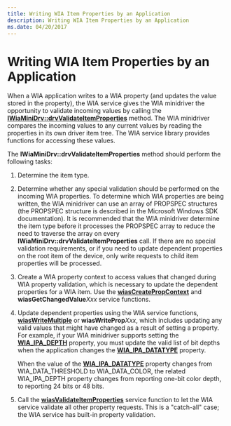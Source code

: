 ```yaml
---
title: Writing WIA Item Properties by an Application
description: Writing WIA Item Properties by an Application
ms.date: 04/20/2017
---
```


# Writing WIA Item Properties by an Application





When a WIA application writes to a WIA property (and updates the value stored in the property), the WIA service gives the WIA minidriver the opportunity to validate incoming values by calling the [**IWiaMiniDrv::drvValidateItemProperties**](/windows-hardware/drivers/ddi/wiamindr_lh/nf-wiamindr_lh-iwiaminidrv-drvvalidateitemproperties) method. The WIA minidriver compares the incoming values to any current values by reading the properties in its own driver item tree. The WIA service library provides functions for accessing these values.

The **IWiaMiniDrv::drvValidateItemProperties** method should perform the following tasks:

1.  Determine the item type.

2.  Determine whether any special validation should be performed on the incoming WIA properties. To determine which WIA properties are being written, the WIA minidriver can use an array of PROPSPEC structures (the PROPSPEC structure is described in the Microsoft Windows SDK documentation). It is recommended that the WIA minidriver determine the item type before it processes the PROPSPEC array to reduce the need to traverse the array on every **IWiaMiniDrv::drvValidateItemProperties** call. If there are no special validation requirements, or if you need to update dependent properties on the root item of the device, only write requests to child item properties will be processed.

3.  Create a WIA property context to access values that changed during WIA property validation, which is necessary to update the dependent properties for a WIA item. Use the [**wiasCreatePropContext**](/windows-hardware/drivers/ddi/wiamdef/nf-wiamdef-wiascreatepropcontext) and **wiasGetChangedValue***Xxx* service functions.

4.  Update dependent properties using the WIA service functions, [**wiasWriteMultiple**](/windows-hardware/drivers/ddi/wiamdef/nf-wiamdef-wiaswritemultiple) or **wiasWriteProp***Xxx*, which includes updating any valid values that might have changed as a result of setting a property. For example, if your WIA minidriver supports setting the [**WIA\_IPA\_DEPTH**](./wia-ipa-depth.md) property, you must update the valid list of bit depths when the application changes the [**WIA\_IPA\_DATATYPE**](./wia-ipa-datatype.md) property.

    When the value of the [**WIA\_IPA\_DATATYPE**](./wia-ipa-datatype.md) property changes from WIA\_DATA\_THRESHOLD to WIA\_DATA\_COLOR, the related WIA\_IPA\_DEPTH property changes from reporting one-bit color depth, to reporting 24 bits or 48 bits.

5.  Call the [**wiasValidateItemProperties**](/windows-hardware/drivers/ddi/wiamdef/nf-wiamdef-wiasvalidateitemproperties) service function to let the WIA service validate all other property requests. This is a "catch-all" case; the WIA service has built-in property validation.

 

